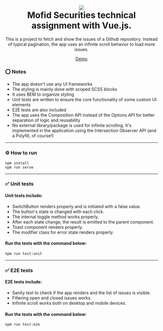 <h1 align="center">
  <div> <img src="https://mosec.jsdev.best/mosec_small.png" /> </div>
  Mofid Securities technical assignment with Vue.js.
</h1>

<p align="center">
 This is a project to fetch and show the issues of a Github repository. Instead of typical pagination, the app uses an infinite scroll behavior to load more issues. 
 </p>
<div align="center">  <a href="https://mosec.jsdev.best"> Demo </a> </div>

### ⭕ Notes
- The app doesn't use any UI frameworks
- The styling is mainly done with scoped SCSS blocks
- It uses BEM to organize styling
- Unit tests are written to ensure the core functionality of some custom UI elements
- E2E tests are also included
- The app uses the Composition API instead of the Options API for better separation of logic and reusability
- No external library/package is used for infinite scrolling. It's implemented in the application using the Intersection Observer API (and a Polyfill, of course!)

---------------

### ⚙️ How to run
``` 
npm install
npm run serve
```

---------------

### ✅ Unit tests

#### Unit tests include:
- SwitchButton renders properly and is initiated with a false value.
- The button's state is changed with each click.
- The internal toggle method works properly.
- After each state change, the result is emitted to the parent component.
- Toast component renders properly.
- The modifier class for error state renders properly.

#### Run the tests with the command below:
```
npm run test:unit
```

---------------

### ✅ E2E tests
#### E2E tests include:
- Sanity test to check if the app renders and the list of issues is visible.
- Filtering open and closed issues works.
- Infinite scroll works both on desktop and mobile devices.
#### Run the tests with the command below:
```
npm run test:e2e
```
